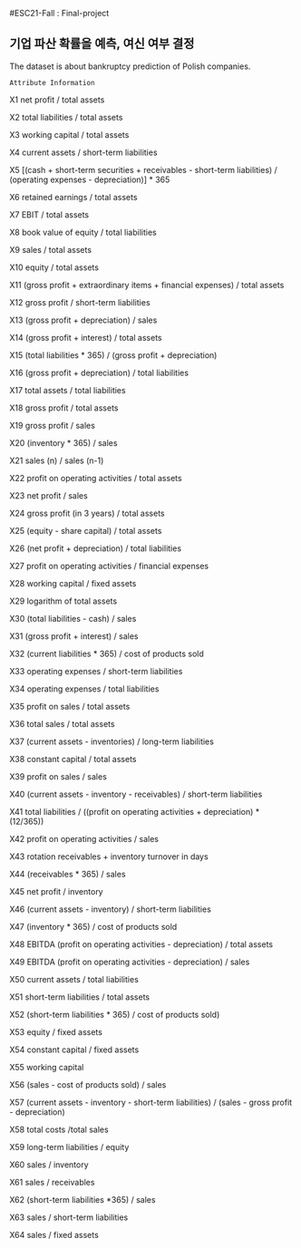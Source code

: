 #ESC21-Fall : Final-project
## 기업 파산 확률을 예측, 여신 여부 결정

The dataset is about bankruptcy prediction of Polish companies.

`Attribute Information`

X1 net profit / total assets

X2 total liabilities / total assets

X3 working capital / total assets

X4 current assets / short-term liabilities

X5 [(cash + short-term securities + receivables - short-term liabilities) / (operating expenses - depreciation)] * 365

X6 retained earnings / total assets

X7 EBIT / total assets

X8 book value of equity / total liabilities

X9 sales / total assets

X10 equity / total assets

X11 (gross profit + extraordinary items + financial expenses) / total assets

X12 gross profit / short-term liabilities

X13 (gross profit + depreciation) / sales

X14 (gross profit + interest) / total assets

X15 (total liabilities * 365) / (gross profit + depreciation)

X16 (gross profit + depreciation) / total liabilities

X17 total assets / total liabilities

X18 gross profit / total assets

X19 gross profit / sales

X20 (inventory * 365) / sales

X21 sales (n) / sales (n-1)

X22 profit on operating activities / total assets

X23 net profit / sales

X24 gross profit (in 3 years) / total assets

X25 (equity - share capital) / total assets

X26 (net profit + depreciation) / total liabilities

X27 profit on operating activities / financial expenses

X28 working capital / fixed assets

X29 logarithm of total assets

X30 (total liabilities - cash) / sales

X31 (gross profit + interest) / sales

X32 (current liabilities * 365) / cost of products sold

X33 operating expenses / short-term liabilities

X34 operating expenses / total liabilities

X35 profit on sales / total assets

X36 total sales / total assets

X37 (current assets - inventories) / long-term liabilities

X38 constant capital / total assets

X39 profit on sales / sales

X40 (current assets - inventory - receivables) / short-term liabilities

X41 total liabilities / ((profit on operating activities + depreciation) * (12/365))

X42 profit on operating activities / sales

X43 rotation receivables + inventory turnover in days

X44 (receivables * 365) / sales

X45 net profit / inventory

X46 (current assets - inventory) / short-term liabilities

X47 (inventory * 365) / cost of products sold

X48 EBITDA (profit on operating activities - depreciation) / total assets

X49 EBITDA (profit on operating activities - depreciation) / sales

X50 current assets / total liabilities

X51 short-term liabilities / total assets

X52 (short-term liabilities * 365) / cost of products sold)

X53 equity / fixed assets

X54 constant capital / fixed assets

X55 working capital

X56 (sales - cost of products sold) / sales

X57 (current assets - inventory - short-term liabilities) / (sales - gross profit - depreciation)

X58 total costs /total sales

X59 long-term liabilities / equity

X60 sales / inventory

X61 sales / receivables

X62 (short-term liabilities *365) / sales

X63 sales / short-term liabilities

X64 sales / fixed assets

